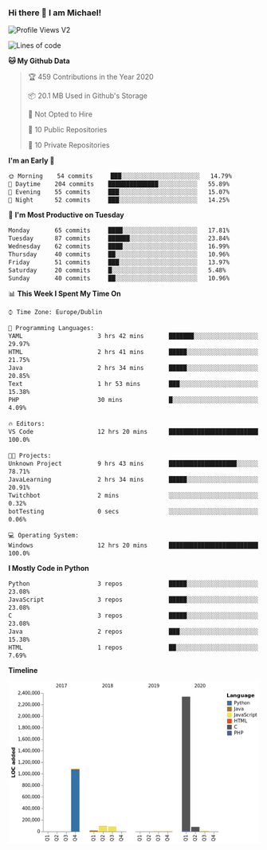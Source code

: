 ### Hi there 👋 I am Michael!

![Profile Views V2](https://komarev.com/ghpvc/?username=AppDevMichael)

<!--START_SECTION:waka-->
![Lines of code](https://img.shields.io/badge/From%20Hello%20World%20I%27ve%20Written-10.3%20million%20lines%20of%20code-blue)

**🐱 My Github Data** 

> 🏆 459 Contributions in the Year 2020
 > 
> 📦 20.1 MB Used in Github's Storage 
 > 
> 🚫 Not Opted to Hire
 > 
> 📜 10 Public Repositories
 > 
> 🔑 10 Private Repositories 

**I'm an Early 🐤** 

```text
🌞 Morning    54 commits     ███░░░░░░░░░░░░░░░░░░░░░░   14.79% 
🌆 Daytime    204 commits    ██████████████░░░░░░░░░░░   55.89% 
🌃 Evening    55 commits     ███░░░░░░░░░░░░░░░░░░░░░░   15.07% 
🌙 Night      52 commits     ███░░░░░░░░░░░░░░░░░░░░░░   14.25%

```
📅 **I'm Most Productive on Tuesday** 

```text
Monday       65 commits     ████░░░░░░░░░░░░░░░░░░░░░   17.81% 
Tuesday      87 commits     ██████░░░░░░░░░░░░░░░░░░░   23.84% 
Wednesday    62 commits     ████░░░░░░░░░░░░░░░░░░░░░   16.99% 
Thursday     40 commits     ██░░░░░░░░░░░░░░░░░░░░░░░   10.96% 
Friday       51 commits     ███░░░░░░░░░░░░░░░░░░░░░░   13.97% 
Saturday     20 commits     █░░░░░░░░░░░░░░░░░░░░░░░░   5.48% 
Sunday       40 commits     ██░░░░░░░░░░░░░░░░░░░░░░░   10.96%

```


📊 **This Week I Spent My Time On** 

```text
⌚︎ Time Zone: Europe/Dublin

💬 Programming Languages: 
YAML                     3 hrs 42 mins       ███████░░░░░░░░░░░░░░░░░░   29.97% 
HTML                     2 hrs 41 mins       █████░░░░░░░░░░░░░░░░░░░░   21.75% 
Java                     2 hrs 34 mins       █████░░░░░░░░░░░░░░░░░░░░   20.85% 
Text                     1 hr 53 mins        ███░░░░░░░░░░░░░░░░░░░░░░   15.38% 
PHP                      30 mins             █░░░░░░░░░░░░░░░░░░░░░░░░   4.09%

🔥 Editors: 
VS Code                  12 hrs 20 mins      █████████████████████████   100.0%

🐱‍💻 Projects: 
Unknown Project          9 hrs 43 mins       ███████████████████░░░░░░   78.71% 
JavaLearning             2 hrs 34 mins       █████░░░░░░░░░░░░░░░░░░░░   20.91% 
Twitchbot                2 mins              ░░░░░░░░░░░░░░░░░░░░░░░░░   0.32% 
botTesting               0 secs              ░░░░░░░░░░░░░░░░░░░░░░░░░   0.06%

💻 Operating System: 
Windows                  12 hrs 20 mins      █████████████████████████   100.0%

```

**I Mostly Code in Python** 

```text
Python                   3 repos             █████░░░░░░░░░░░░░░░░░░░░   23.08% 
JavaScript               3 repos             █████░░░░░░░░░░░░░░░░░░░░   23.08% 
C                        3 repos             █████░░░░░░░░░░░░░░░░░░░░   23.08% 
Java                     2 repos             ███░░░░░░░░░░░░░░░░░░░░░░   15.38% 
HTML                     1 repos             ██░░░░░░░░░░░░░░░░░░░░░░░   7.69%

```


**Timeline**

![Chart not found](https://github.com/AppDevMichael/AppDevMichael/blob/master/charts/bar_graph.png) 


<!--END_SECTION:waka-->

